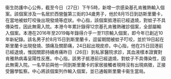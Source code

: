衞生防護中心公佈，截至今日（27日）下午5時，新增一宗感染基孔肯雅熱輸入個案。該個案涉及一名居於西營盤第三街的34歲男子，他於8月15日到訪斯里蘭卡，在當地被蚊叮咬後出現發燒等症狀。中心指，該個案抵港前已經退燒，對蚊子不具傳染性，因此無需入院。本港今年累計錄得12宗基孔肯雅熱確診個案，全部屬輸入個案。本港在2016年至2019每年錄得介乎一至11宗輸入個案，即今年已創近10年新紀錄。該名男子於8月15日到斯里蘭卡，逗留期間被蚊子叮咬，並於19日起在斯里蘭卡出現發燒、頭痛及關節痛，24日起出現皮疹。中心指，他在25日回港前已經退燒，惟因關節持續疼痛昨日（26日）到私家醫院求診，其血液樣本證實對肯雅熱病毒呈陽性反應。中心指，該男子抵港前已經退燒，對蚊子不具傳染性，因此無需入院。一名早前與他一同到斯里蘭卡的家居接觸者現時沒有出現病徵，正接受醫學監察。中心將該個案列作輸入個案，並已通報斯里蘭卡衞生當局。